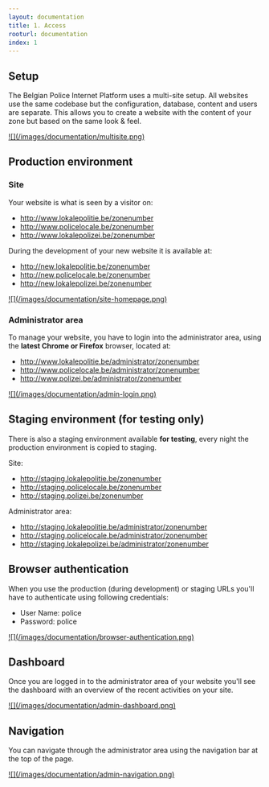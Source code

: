 ```yaml
---
layout: documentation
title: 1. Access
rooturl: documentation
index: 1
---
```


## Setup

The Belgian Police Internet Platform uses a multi-site setup. All websites use the same codebase but the configuration, database, content and users are separate. This allows you to create a website with the content of your zone but based on the same look & feel.

<a href="/images/documentation/multisite.png" data-gallery="enabled">
![](/images/documentation/multisite.png)
</a>

## Production environment

### Site

Your website is what is seen by a visitor on:

* http://www.lokalepolitie.be/zonenumber
* http://www.policelocale.be/zonenumber
* http://www.lokalepolizei.be/zonenumber

During the development of your new website it is available at:

* http://new.lokalepolitie.be/zonenumber
* http://new.policelocale.be/zonenumber
* http://new.lokalepolizei.be/zonenumber

<a href="/images/documentation/site-homepage.png" data-gallery="enabled">
![](/images/documentation/site-homepage.png)
</a>

### Administrator area

To manage your website, you have to login into the administrator area, using the **latest Chrome or Firefox** browser, located at:

* http://www.lokalepolitie.be/administrator/zonenumber
* http://www.policelocale.be/administrator/zonenumber
* http://www.polizei.be/administrator/zonenumber

<a href="/images/documentation/admin-login.png" data-gallery="enabled">
![](/images/documentation/admin-login.png)
</a>

## Staging environment (for testing only)

There is also a staging environment available **for testing**, every night the production environment is copied to staging.

Site:

* http://staging.lokalepolitie.be/zonenumber
* http://staging.policelocale.be/zonenumber
* http://staging.polizei.be/zonenumber

Administrator area:

* http://staging.lokalepolitie.be/administrator/zonenumber
* http://staging.policelocale.be/administrator/zonenumber
* http://staging.lokalepolizei.be/administrator/zonenumber

## Browser authentication

When you use the production (during development) or staging URLs you'll have to authenticate using following credentials:

* User Name: police
* Password: police

<a href="/images/documentation/browser-authentication.png" data-gallery="enabled">
![](/images/documentation/browser-authentication.png)
</a>

## Dashboard

Once you are logged in to the administrator area of your website you'll see the dashboard with an overview of the recent activities on your site.

<a href="/images/documentation/admin-dashboard.png" data-gallery="enabled">
![](/images/documentation/admin-dashboard.png)
</a>

## Navigation

You can navigate through the administrator area using the navigation bar at the top of the page.

<a href="/images/documentation/admin-navigation.png" data-gallery="enabled">
![](/images/documentation/admin-navigation.png)
</a>